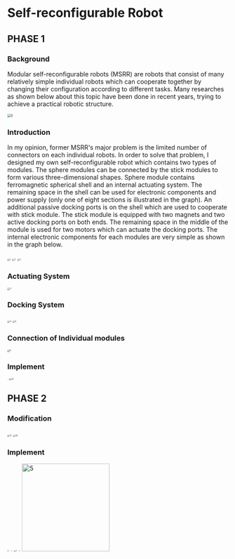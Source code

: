 # Self-reconfigurable Robot

## PHASE 1

### Background

Modular self-reconfigurable robots (MSRR) are robots that consist of many relatively simple individual robots which can cooperate together by changing their configuration according to different tasks. Many researches as shown below about this topic have been done in recent years, trying to achieve a practical robotic structure.  

<img src=".\Pictures\phase_1\0.jpg" alt="0" style="zoom:50%;" />

### Introduction

In my opinion, former MSRR's major problem is the limited number of connectors on each individual robots. In order to solve that problem, I designed my own self-reconfigurable robot which contains two types of modules. The sphere modules can be connected by the stick modules to form various three-dimensional shapes. Sphere module contains ferromagnetic spherical shell and an internal actuating system. The remaining space in the shell can be used for electronic components and power supply (only one of eight sections is illustrated in the graph). An additional passive docking ports is on the shell which are used to cooperate with stick module. The stick module is equipped with two magnets and two active docking ports on both ends. The remaining space in the middle of the module is used for two motors which can actuate the docking ports. The internal  electronic components for each modules are very simple as shown in the graph below.

<img src=".\Pictures\phase_1\1.jpg" alt="1" style="zoom: 33%;" /> 

<img src=".\Pictures\phase_1\2.jpg" alt="7" style="zoom: 33%;" /> 

<img src=".\Pictures\phase_1\7.jpg" alt="7" style="zoom:33%;" />

### Actuating System

<img src=".\Pictures\phase_1\3.jpg" alt="3" style="zoom:33%;" />

### Docking System

<img src=".\Pictures\phase_1\4.jpg" alt="4" style="zoom:33%;" />

<img src=".\Pictures\phase_1\5.jpg" alt="5" style="zoom:33%;" />

### Connection of Individual modules

<img src=".\Pictures\phase_1\6.jpg" alt="6" style="zoom:33%;" />

### Implement

<img src=".\Pictures\phase_1\21.JPG" alt="21" style="zoom: 8%;" /><img src=".\Pictures\phase_1\22.JPG" alt="22" style="zoom:6%;" /><img src=".\Pictures\phase_1\23.JPG" alt="23" style="zoom: 30%;" />





## PHASE 2

### Modification

<img src=".\Pictures\phase_2\11.PNG" alt="11" style="zoom:33%;" />

<img src=".\Pictures\phase_2\25.jpg" alt="25" style="zoom:33%;" />

### Implement



<img src=".\Pictures\phase_2\1.JPG" alt="1" style="zoom: 20%;" />

<img src=".\Pictures\phase_2\2.JPG" alt="2" style="zoom:13%;" />

<img src=".\Pictures\phase_2\3.jpg" alt="3" style="zoom:25%;" />

<img src=".\Pictures\phase_2\4.JPG" alt="4" style="zoom:15%;" />

<img src=".\Pictures\phase_2\5.JPG" alt="5" width="200" />





